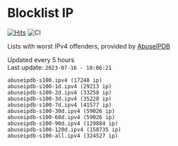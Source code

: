 # Blocklist IP

[![Hits](https://hits.seeyoufarm.com/api/count/incr/badge.svg?url=https%3A%2F%2Fgithub.com%2Fborestad%2Fblocklist-ip%2F&count_bg=%2379C83D&title_bg=%23555555&icon=&icon_color=%23E7E7E7&title=hits&edge_flat=false)](https://hits.seeyoufarm.com)  ![CI](https://img.shields.io/github/workflow/status/borestad/blocklist-ip/CI?style=flat-square)

Lists with worst IPv4 offenders, provided by [AbuseIPDB](https://www.abuseipdb.com/)

<!-- FOOTER-PLACEHOLDER -->
Updated every 5 hours<br>
Last update: `2023-07-16 - 10:06:21`
```
abuseipdb-s100.ipv4 (17248 ip)
abuseipdb-s100-1d.ipv4 (29213 ip)
abuseipdb-s100-2d.ipv4 (33258 ip)
abuseipdb-s100-3d.ipv4 (35228 ip)
abuseipdb-s100-7d.ipv4 (41577 ip)
abuseipdb-s100-30d.ipv4 (59026 ip)
abuseipdb-s100-60d.ipv4 (59026 ip)
abuseipdb-s100-90d.ipv4 (129884 ip)
abuseipdb-s100-120d.ipv4 (158735 ip)
abuseipdb-s100-all.ipv4 (324527 ip)
```
